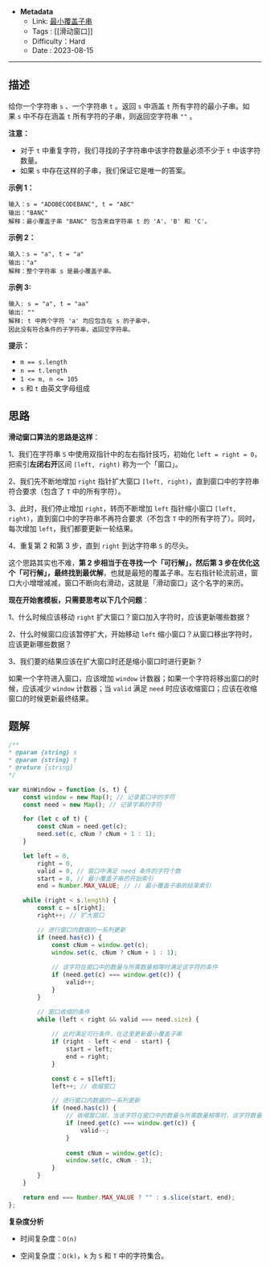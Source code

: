 - **Metadata**
	- Link:  [最小覆盖子串](https://leetcode.cn/problems/minimum-window-substring/description/ "https://leetcode.cn/problems/minimum-window-substring/description/")
	- Tags : [[滑动窗口]]
	- Difficulty：Hard
	- Date : 2023-08-15
---
## 描述

给你一个字符串 `s` 、一个字符串 `t` 。返回 `s` 中涵盖 `t` 所有字符的最小子串。如果 `s` 中不存在涵盖 `t` 所有字符的子串，则返回空字符串 `""` 。

**注意：**

- 对于 `t` 中重复字符，我们寻找的子字符串中该字符数量必须不少于 `t` 中该字符数量。
- 如果 `s` 中存在这样的子串，我们保证它是唯一的答案。

**示例 1：**

```
输入：s = "ADOBECODEBANC", t = "ABC"
输出："BANC"
解释：最小覆盖子串 "BANC" 包含来自字符串 t 的 'A'、'B' 和 'C'。
```

**示例 2：**

```
输入：s = "a", t = "a"
输出："a"
解释：整个字符串 s 是最小覆盖子串。
```

**示例 3:**

```
输入: s = "a", t = "aa"
输出: ""
解释: t 中两个字符 'a' 均应包含在 s 的子串中，
因此没有符合条件的子字符串，返回空字符串。
```

**提示：**

- `m == s.length`
- `n == t.length`
- `1 <= m, n <= 105`
- `s` 和 `t` 由英文字母组成

## 思路

**滑动窗口算法的思路是这样**：

1、我们在字符串 `S` 中使用双指针中的左右指针技巧，初始化 `left = right = 0`，把索引**左闭右开**区间 `[left, right)` 称为一个「窗口」。

2、我们先不断地增加 `right` 指针扩大窗口 `[left, right)`，直到窗口中的字符串符合要求（包含了 `T` 中的所有字符）。

3、此时，我们停止增加 `right`，转而不断增加 `left` 指针缩小窗口 `[left, right)`，直到窗口中的字符串不再符合要求（不包含 `T` 中的所有字符了）。同时，每次增加 `left`，我们都要更新一轮结果。

4、重复第 2 和第 3 步，直到 `right` 到达字符串 `S` 的尽头。

这个思路其实也不难，**第 2 步相当于在寻找一个「可行解」，然后第 3 步在优化这个「可行解」，最终找到最优解**，也就是最短的覆盖子串。左右指针轮流前进，窗口大小增增减减，窗口不断向右滑动，这就是「滑动窗口」这个名字的来历。

**现在开始套模板，只需要思考以下几个问题**：

1、什么时候应该移动 `right` 扩大窗口？窗口加入字符时，应该更新哪些数据？

2、什么时候窗口应该暂停扩大，开始移动 `left` 缩小窗口？从窗口移出字符时，应该更新哪些数据？

3、我们要的结果应该在扩大窗口时还是缩小窗口时进行更新？

如果一个字符进入窗口，应该增加 `window` 计数器；如果一个字符将移出窗口的时候，应该减少 `window` 计数器；当 `valid` 满足 `need` 时应该收缩窗口；应该在收缩窗口的时候更新最终结果。

## 题解

```js
/**
* @param {string} s
* @param {string} t
* @return {string}
*/

var minWindow = function (s, t) {
    const window = new Map(); // 记录窗口中的字符
    const need = new Map(); // 记录字串的字符

    for (let c of t) {
        const cNum = need.get(c);
        need.set(c, cNum ? cNum + 1 : 1);
    }

    let left = 0,
        right = 0,
        valid = 0, // 窗口中满足 need 条件的字符个数
        start = 0, // 最小覆盖子串的开始索引
        end = Number.MAX_VALUE; // // 最小覆盖子串的结束索引

    while (right < s.length) {
        const c = s[right];
        right++; // 扩大窗口

        // 进行窗口内数据的一系列更新
        if (need.has(c)) {
            const cNum = window.get(c);
            window.set(c, cNum ? cNum + 1 : 1);
            
            // 该字符在窗口中的数量与所需数量相等时满足该字符的条件
            if (need.get(c) === window.get(c)) {
                valid++;
            }
        }

        // 窗口收缩的条件
        while (left < right && valid === need.size) {
        
            // 此时满足可行条件，在这里更新最小覆盖子串
            if (right - left < end - start) {
                start = left;
                end = right;
            }

            const c = s[left];
            left++; // 收缩窗口

            // 进行窗口内数据的一系列更新
            if (need.has(c)) {
                // 收缩窗口前，当该字符在窗口中的数量与所需数量相等时，该字符数量不满足条件
                if (need.get(c) === window.get(c)) {
                    valid--;
                }
                
                const cNum = window.get(c);
                window.set(c, cNum - 1);
            }
        }
    }

    return end === Number.MAX_VALUE ? "" : s.slice(start, end);
};

```

**复杂度分析**

- 时间复杂度：`O(n)`

- 空间复杂度：`O(k)`，`k` 为 `S` 和 `T` 中的字符集合。